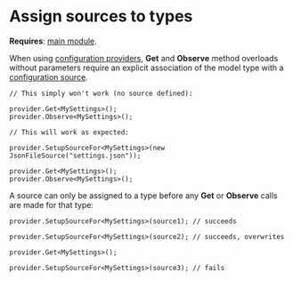 # Assign sources to types

**Requires**: [main module](../modules/configuration.md).

When using [configuration providers](../concepts-and-basics/configuration-provider.md), **Get** and **Observe** method overloads without parameters require an explicit association of the model type with a [configuration source](../concepts-and-basics/configuration-sources.md).

```text
// This simply won't work (no source defined):

provider.Get<MySettings>();
provider.Observe<MySettings>();
```

```text
// This will work as expected:

provider.SetupSourceFor<MySettings>(new JsonFileSource("settings.json"));

provider.Get<MySettings>();
provider.Observe<MySettings>();
```

A source can only be assigned to a type before any **Get** or **Observe** calls are made for that type:

```text
provider.SetupSourceFor<MySettings>(source1); // succeeds

provider.SetupSourceFor<MySettings>(source2); // succeeds, overwrites

provider.Get<MySettings>();

provider.SetupSourceFor<MySettings>(source3); // fails
```

 

